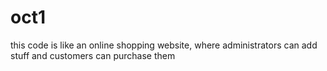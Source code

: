 # oct1
this code is like an online shopping website, where administrators can add stuff and customers can purchase them
